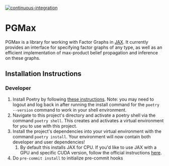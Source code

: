 [![continuous-integration](https://github.com/vicariousinc/PGMax/actions/workflows/ci.yaml/badge.svg)](https://github.com/vicariousinc/PGMax/actions/workflows/ci.yaml)

# PGMax
PGMax is a library for working with Factor Graphs in [JAX](https://jax.readthedocs.io/en/latest/). It currently provides an interface for specifying factor graphs of any type, as well as an efficient implementation of max-product belief propagation and inference on these graphs.

## Installation Instructions
### Developer
1. Install Poetry by following [these instructions](https://python-poetry.org/docs/master/). Note: you may need to logout and log back in after running the install command for the `poetry --version` command to work in your shell environment.
1. Navigate to this project's directory and activate a poetry shell via the command `poetry shell`. This creates and activates a virtual environment for you to use with this project.
1. Install the project's dependencies into your virtual environment with the command `poetry install`. Your environment will now contain both developer and user dependencies!
    1. By default this installs JAX for CPU. If you'd like to use JAX with a GPU and specific CUDA version, follow the official instructions [here](https://github.com/google/jax#pip-installation-gpu-cuda).
1. Do `pre-commit install` to initialize pre-commit hooks